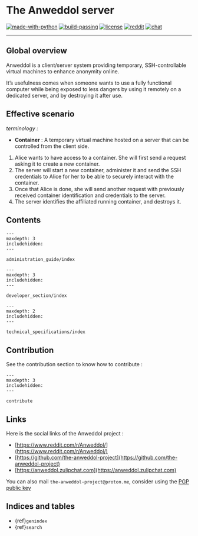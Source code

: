 # The Anweddol server

[![made-with-python](https://img.shields.io/badge/Made%20with-Python-important)](https://www.python.org/)
[![build-passing](https://img.shields.io/badge/build-passing-green.svg)](https://shields.io/)
[![license](https://img.shields.io/badge/license-GPLv3-blue.svg)](https://shields.io/)
[![reddit](https://img.shields.io/reddit/subreddit-subscribers/Anweddol?style=social)](https://www.reddit.com/r/Anweddol/)
[![chat](https://img.shields.io/badge/zulip-join_chat-brightgreen.svg)](https://anweddol.zulipchat.com)

----

## Global overview

Anweddol is a client/server system providing temporary, SSH-controllable virtual machines to enhance anonymity online.

It’s usefulness comes when someone wants to use a fully functional computer while being exposed to less dangers by using it remotely on a dedicated server, and by destroying it after use.

## Effective scenario

*terminology :*

- **Container** : A temporary virtual machine hosted on a server that can be controlled from the client side. 

1. Alice wants to have access to a container. She will first send a request asking it to create a new container.
2. The server will start a new container, administer it and send the SSH credentials to Alice for her to be able to securely interact with the container.
3. Once that Alice is done, she will send another request with previously received container identification and credentials to the server.
4. The server identifies the affiliated running container, and destroys it.

## Contents

```{toctree}
---
maxdepth: 3
includehidden:
---

administration_guide/index
```

```{toctree}
---
maxdepth: 3
includehidden:
---

developer_section/index
```

```{toctree}
---
maxdepth: 2
includehidden:
---

technical_specifications/index
```

## Contribution

See the contribution section to know how to contribute : 

```{toctree}
---
maxdepth: 3
includehidden:
---

contribute
```

## Links

Here is the social links of the Anweddol project : 

- [https://www.reddit.com/r/Anweddol/](https://www.reddit.com/r/Anweddol/)
- [https://github.com/the-anweddol-project](https://github.com/the-anweddol-project)
- [https://anweddol.zulipchat.com](https://anweddol.zulipchat.com)

You can also mail `the-anweddol-project@proton.me`, consider using the [PGP public key](https://the-anweddol-project.github.io/contact/A050C2B36F2E80BE6FDE6E0F0D3F21975020EFC0.asc)

## Indices and tables

- {ref}`genindex`
- {ref}`search`
